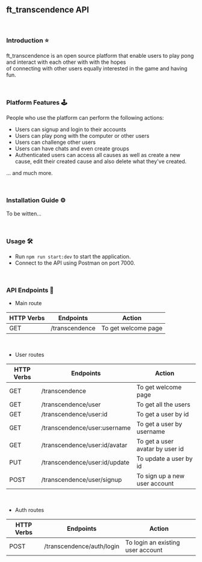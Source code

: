 ## ft_transcendence API

<br>

### Introduction ⭐

ft_transcendence is an open source platform that enable users to play pong and interact with each other with with the hopes \
of connecting with other users equally interested in the game and having fun.

<br>

### Platform Features 🕹️

People who use the platform can perform the following actions:

- Users can signup and login to their accounts
- Users can play pong with the computer or other users
- Users can challenge other users
- Users can have chats and even create groups
- Authenticated users can access all causes as well as create a new cause, edit their created cause and also
  delete what they've created.

... and much more.

<br>

### Installation Guide ⚙️

To be witten...

<br>

### Usage 🛠️

- Run `npm run start:dev` to start the application.
- Connect to the API using Postman on port 7000.

<br>

### API Endpoints 🔗

- Main route

| HTTP Verbs | Endpoints      | Action              |
| ---------- | -------------- | ------------------- |
| GET        | /transcendence | To get welcome page |

<br>

- User routes

| HTTP Verbs | Endpoints                     | Action                          |
| ---------- | ----------------------------- | ------------------------------- |
| GET        | /transcendence                | To get welcome page             |
| GET        | /transcendence/user           | To get all the users            |
| GET        | /transcendence/user:id        | To get a user by id             |
| GET        | /transcendence/user:username  | To get a user by username       |
| GET        | /transcendence/user:id/avatar | To get a user avatar by user id |
| PUT        | /transcendence/user:id/update | To update a user by id          |
| POST       | /transcendence/user/signup    | To sign up a new user account   |

<br>

- Auth routes

| HTTP Verbs | Endpoints                 | Action                            |
| ---------- | ------------------------- | --------------------------------- |
| POST       | /transcendence/auth/login | To login an existing user account |
